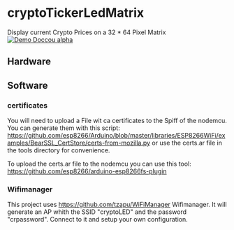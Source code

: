 # cryptoTickerLedMatrix
Display current Crypto Prices on a 32 * 64 Pixel Matrix
[![Demo Doccou alpha](/old/main/show.gif)](https://www.youtube.com/watch?v=ek1j272iAmc)
## Hardware


## Software

### certificates
You will need to upload a File wit ca certificates to the Spiff of the nodemcu. You can generate them with this script: https://github.com/esp8266/Arduino/blob/master/libraries/ESP8266WiFi/examples/BearSSL_CertStore/certs-from-mozilla.py  or use the certs.ar file in the tools directory for convenience.

To upload the certs.ar file to the nodemcu you can use this tool:
https://github.com/esp8266/arduino-esp8266fs-plugin

### Wifimanager
This project uses https://github.com/tzapu/WiFiManager  Wifimanager. It will generate an AP whith the SSID "cryptoLED" and the password "crpassword". Connect to it and setup your own configuration.

